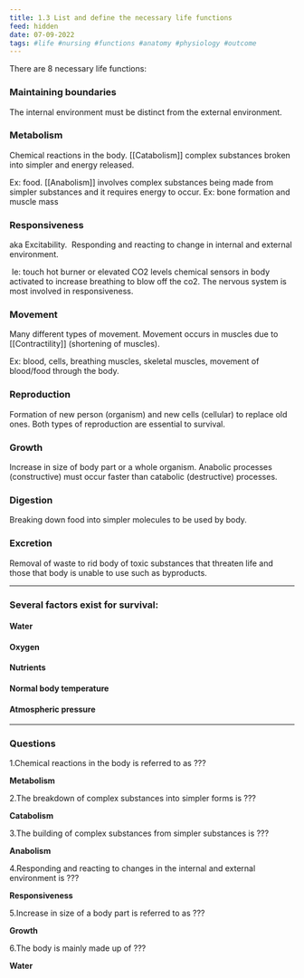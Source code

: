 ```yaml
---
title: 1.3 List and define the necessary life functions
feed: hidden
date: 07-09-2022 
tags: #life #nursing #functions #anatomy #physiology #outcome
---
```


There are 8 necessary life functions:

### Maintaining boundaries

The internal environment must be distinct from the external environment.

### Metabolism

Chemical reactions in the body.
[[Catabolism]] complex substances broken into simpler and energy released.

Ex: food. [[Anabolism]] involves complex substances being made from simpler substances and it requires energy to occur. 
Ex: bone formation and muscle mass

### Responsiveness

aka Excitability.  Responding and reacting to change in internal and external environment.

 Ie: touch hot burner or elevated CO2 levels chemical sensors in body activated to increase breathing to blow off the co2. The nervous system is most involved in responsiveness.

### Movement

Many different types of movement. Movement occurs in muscles due to [[Contractility]] (shortening of muscles).

Ex: blood, cells, breathing muscles, skeletal muscles, movement of blood/food through the body.

### Reproduction

Formation of new person (organism) and new cells (cellular) to replace old ones. Both types of reproduction are essential to survival.

### Growth

Increase in size of body part or a whole organism. Anabolic processes (constructive) must occur faster than catabolic (destructive) processes.

### Digestion

Breaking down food into simpler molecules to be used by body.

### Excretion

Removal of waste to rid body of toxic substances that threaten life and those that body is unable to use such as byproducts.

-----

### Several factors exist for survival:

#### Water

#### Oxygen

#### Nutrients

#### Normal body temperature

#### Atmospheric pressure

---

### Questions

1.Chemical reactions in the body is referred to as ???

**Metabolism**

2.The breakdown of complex substances into simpler forms is ???

**Catabolism**

3.The building of complex substances from simpler substances is ???

**Anabolism**

4.Responding and reacting to changes in the internal and external environment is ???

**Responsiveness**

5.Increase in size of a body part is referred to as ???

**Growth**

6.The body is mainly made up of ???

**Water**